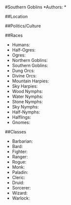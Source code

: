 #Southern Goblins
*Authors:  *

##Location


##Politics/Culture


##Races
* Humans: 
* Half-Ogres: 
* Ogres: 
* Northern Goblins: 
* Southern Goblins: 
* Dung Orcs: 
* Divine Orcs: 
* Mountain Harpies: 
* Sky Harpies:
* Wood Nymphs: 
* Water Nymphs: 
* Stone Nymphs: 
* Sky Nymphs: 
* Half-Nymphs: 
* Halflings: 
* Gnomes: 

##Classes
* Barbarian: 
* Bard:  
* Fighter: 
* Ranger:  
* Rogue: 
* Monk: 
* Paladin: 
* Cleric: 
* Druid: 
* Sorcerer: 
* Wizard: 
* Warlock:  

